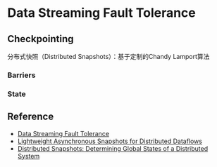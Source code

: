 # Data Streaming Fault Tolerance

## Checkpointing

分布式快照（Distributed Snapshots）：基于定制的Chandy Lamport算法

### Barriers

### State

## Reference

- [Data Streaming Fault Tolerance](https://ci.apache.org/projects/flink/flink-docs-master/internals/stream_checkpointing.html)
- [Lightweight Asynchronous Snapshots for Distributed Dataflows](https://arxiv.org/abs/1506.08603)
- [Distributed Snapshots: Determining Global States of a Distributed System](http://research.microsoft.com/en-us/um/people/lamport/pubs/chandy.pdf)